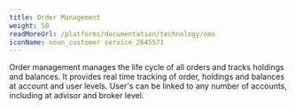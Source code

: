 ```yaml
---
title: Order Management
weight: 50
readMoreUrl: /platforms/documentation/technology/oms
iconName: noun_customer service_2645571
---
```


Order management manages the life cycle of all orders and tracks holdings and balances.  It provides real time tracking of order, holdings and balances at account and user levels.  User's can be linked to any number of accounts, including at advisor and broker level.
